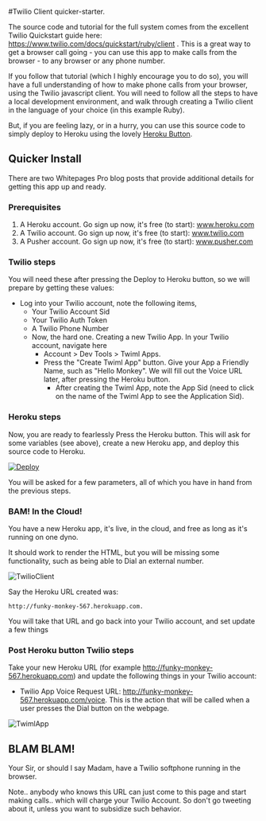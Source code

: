 #Twilio Client quicker-starter.

The source code and tutorial for the full system comes from the excellent Twilio Quickstart guide here: <https://www.twilio.com/docs/quickstart/ruby/client> .  This is a great way to get a browser call going - you can use this app to make calls from the browser - to any browser or any phone number.

If you follow that tutorial (which I highly encourage you to do so), you will have a full understanding of how to make phone calls from your browser, using the Twilio javascript client.  You will need to follow all the steps to have a local development environment, and walk through creating a Twilio client in the language of your choice (in this example Ruby).

But, if  you are feeling lazy, or in a hurry, you can use this source code to simply deploy to Heroku using the lovely [Heroku Button](https://blog.heroku.com/archives/2014/8/7/heroku-button). 

## Quicker Install ##
There are two Whitepages Pro blog posts that provide additional details for getting this app up and ready.

### Prerequisites 
1.  A Heroku account. Go sign up now, it's free (to start): www.heroku.com
2.  A Twilio account. Go sign up now, it's free (to start): www.twilio.com
3.  A Pusher account. Go sign up now, it's free (to start): www.pusher.com

### Twilio steps

You will need these after pressing the Deploy to Heroku button, so we will prepare by getting these values:

- Log into your Twilio account, note the following items,
	- Your Twilio Account Sid
	- Your Twilio Auth Token
	- A Twilio Phone Number 
	- Now, the hard one. Creating a new Twilio App.  In your Twilio account, navigate here
	  - Account > Dev Tools > Twiml Apps.  
	  - Press the "Create Twiml App" button.  Give your App a Friendly Name, such as "Hello Monkey". We will fill out the Voice URL later, after pressing the Heroku button.  
		- After creating the Twiml App, note the App Sid (need to click on the name of the Twiml App to see the Application Sid).

### Heroku steps

Now, you are ready to fearlessly Press the Heroku button. This will ask for some variables (see above), create a new Heroku app, and deploy this source code to Heroku.

[![Deploy](https://www.herokucdn.com/deploy/button.png)](https://heroku.com/deploy) 

You will be asked for a few parameters, all of which you have in hand from the previous steps.


### BAM! In the Cloud! 

You have a new Heroku app, it's live, in the cloud, and free as long as it's running on one dyno.  

It should work to render the HTML, but you will be missing some functionality, such as being able to Dial an external number.

![TwilioClient](http://uploadir.com/u/udmp7g31 "Twilio Client")



Say the Heroku URL created was:

	http://funky-monkey-567.herokuapp.com. 

You will take that URL and go back into your Twilio account, and set update a few things
	 
### Post Heroku button Twilio steps

Take your new Heroku URL (for example http://funky-monkey-567.herokuapp.com) and update the following things in your Twilio account:

* Twilio App Voice Request URL: http://funky-monkey-567.herokuapp.com/voice. This is the action that will be called when a user presses the Dial button on the webpage.  

![TwimlApp](https://uploadir.com/u/qy39txbt "TwimlApp")


## BLAM BLAM!  

Your Sir, or should I say Madam, have a Twilio softphone running in the browser. 

Note.. anybody who knows this URL can just come to this page and start making calls.. which will charge your Twilio Account. So don't go tweeting about it, unless you want to subsidize such behavior.











